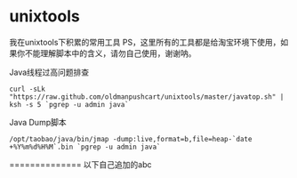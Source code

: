 unixtools
=========

我在unixtools下积累的常用工具
PS，这里所有的工具都是给淘宝环境下使用，如果你不能理解脚本中的含义，请勿自己使用，谢谢呐。

Java线程过高问题排查
```
curl -sLk "https://raw.github.com/oldmanpushcart/unixtools/master/javatop.sh" | ksh -s 5 `pgrep -u admin java`
```

Java Dump脚本
```
/opt/taobao/java/bin/jmap -dump:live,format=b,file=heap-`date +%Y%m%d%H%M`.bin `pgrep -u admin java`
```

==============
以下自己追加的abc
